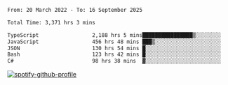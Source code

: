 <!--START_SECTION:waka-->

```txt
From: 20 March 2022 - To: 16 September 2025

Total Time: 3,371 hrs 3 mins

TypeScript                 2,188 hrs 5 mins████████████████▒░░░░░░░░   64.91 %
JavaScript                 456 hrs 48 mins ███▒░░░░░░░░░░░░░░░░░░░░░   13.55 %
JSON                       130 hrs 54 mins █░░░░░░░░░░░░░░░░░░░░░░░░   03.88 %
Bash                       123 hrs 42 mins █░░░░░░░░░░░░░░░░░░░░░░░░   03.67 %
C#                         98 hrs 38 mins  ▓░░░░░░░░░░░░░░░░░░░░░░░░   02.93 %
```

<!--END_SECTION:waka-->
[![spotify-github-profile](https://spotify-github-profile.vercel.app/api/view?uid=c00zprrvy9xiloa9qnco3hmng&cover_image=true&theme=novatorem&show_offline=false&background_color=121212&bar_color=53b14f&bar_color_cover=false)](https://spotify-github-profile.vercel.app/api/view?uid=c00zprrvy9xiloa9qnco3hmng&redirect=true)



